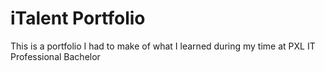# iTalent Portfolio
This is a portfolio I had to make of what I learned during my time at PXL IT Professional Bachelor
